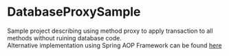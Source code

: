 # DatabaseProxySample
Sample project describing using method proxy to apply transaction to all methods without ruining database code.  
Alternative implementation using Spring AOP Framework can be found [here](https://github.com/crowjdh/DatabaseProxyUsingAOPSample)

